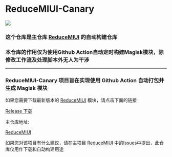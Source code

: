 # ReduceMIUI-Canary
  
![](https://img.shields.io/github/license/DavidPisces/ReduceMIUI-Canary)


 ### 这个仓库是主仓库 [ReduceMIUI](https://github.com/DavidPisces/ReduceMIUI) 的自动构建仓库
 ### 本仓库的作用仅为使用Github Action**自动定时**构建Magisk模块，除修改工作流及处理脚本外**无人为干涉**
   
--------
  
### ReduceMIUI-Canary 项目旨在实现使用 Github Action 自动打包并生成 Magisk 模块

如果您需要下载最新版本的 [ReduceMIUI](https://github.com/DavidPisces/ReduceMIUI) 模块，请点击下面的链接

[Release 下载]()

主仓库地址:

[ReduceMIUI](https://github.com/DavidPisces/ReduceMIUI)

如果您对该项目有什么建议，请在主项目 [ReduceMIUI](https://github.com/DavidPisces/ReduceMIUI) 中的Issues中提出，此仓库仅用作下载和自动构建用途